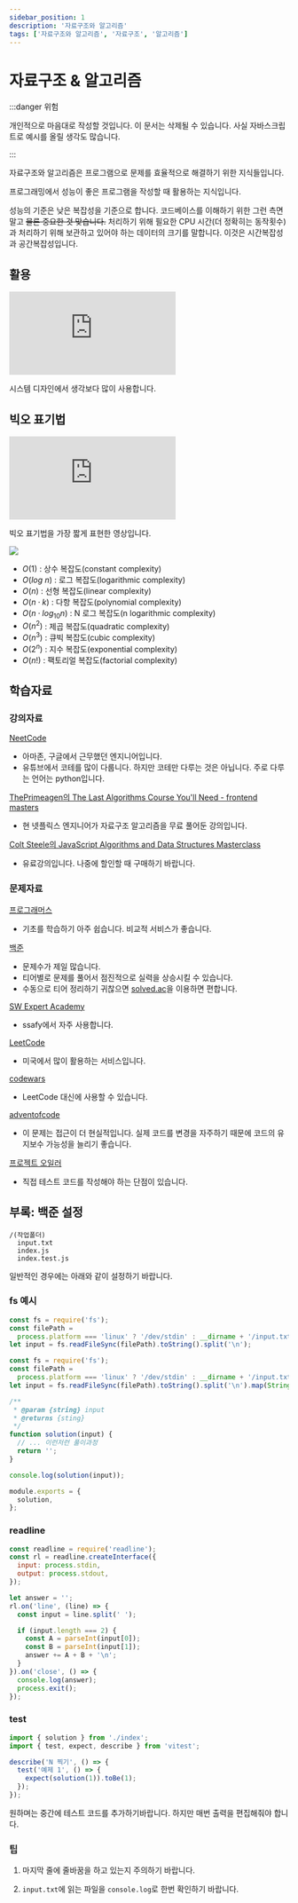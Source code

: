 ```yaml
---
sidebar_position: 1
description: '자료구조와 알고리즘'
tags: ['자료구조와 알고리즘', '자료구조', '알고리즘']
---
```


# 자료구조 & 알고리즘

:::danger 위험

개인적으로 마음대로 작성할 것입니다. 이 문서는 삭제될 수 있습니다. 사실 자바스크립트로 예시를 올릴 생각도 많습니다.

:::

자료구조와 알고리즘은 프로그램으로 문제를 효율적으로 해결하기 위한 지식들입니다.

프로그래밍에서 성능이 좋은 프로그램을 작성할 때 활용하는 지식입니다.

성능의 기준은 낮은 복잡성을 기준으로 합니다. 코드베이스를 이해하기 위한 그런 측면 말고 ~~물론 중요한 것 맞습니다.~~ 처리하기 위해 필요한 CPU 시간(더 정확히는 동작횟수)과 처리하기 위해 보관하고 있어야 하는 데이터의 크기를 말합니다. 이것은 시간복잡성과 공간복잡성입니다.

## 활용

<!-- 작은 수준의 웹개발에서는 생각보다 사용할 상황은 아주 가끔입니다. 이런 점에서 마이너한 것에 메이저한 노력을 들여야하는 느낌이 들 수 있습니다.

비전공자가 개발자로 도전해야 하는 상황이면 어느정도 이해합니다. 현금을 태울 수 있는 기간은 사람마다 다르고 포기해야 한다면 단기적으로 내려 되는 판단입니다.

하지만 장기적으로 상당히 도움 되는 지식들입니다. -->

<iframe class="codepen" src="https://www.youtube.com/embed/xbgzl2maQUU" title="Algorithms You Should Know Before System Design Interviews" frameborder="0" allow="accelerometer; autoplay; clipboard-write; encrypted-media; gyroscope; picture-in-picture; web-share" allowfullscreen></iframe>

시스템 디자인에서 생각보다 많이 사용합니다.

## 빅오 표기법

<iframe class="codepen" src="https://www.youtube.com/embed/g2o22C3CRfU" title="Big-O Notation in 100 Seconds" frameborder="0" allow="accelerometer; autoplay; clipboard-write; encrypted-media; gyroscope; picture-in-picture; web-share" allowfullscreen></iframe>

빅오 표기법을 가장 짧게 표현한 영상입니다.

![](https://user-images.githubusercontent.com/84452145/271777254-80484c24-16fd-44d0-81db-e0c3128d3ef0.png)

- $O(1)$ : 상수 복잡도(constant complexity)
- $O(log\  n)$ : 로그 복잡도(logarithmic complexity)
- $O(n)$ : 선형 복잡도(linear complexity)
- $O(n \cdot k)$ : 다항 복잡도(polynomial complexity)
- $O(n \cdot log_{10} n)$ : N 로그 복잡도(n logarithmic complexity)
- $O(n^{2})$ : 제곱 복잡도(quadratic complexity)
- $O(n^{3})$ : 큐빅 복잡도(cubic complexity)
- $O(2^{n})$ : 지수 복잡도(exponential complexity)
- $O(n!)$ : 팩토리얼 복잡도(factorial complexity)

<!-- 이 빅오 표기법은 영어로 말하면 간지나기 때문에 외웁시다. -->

<!-- ## 탐색

검색이라고 해도 됩니다. 어떤 데이터를 찾기 위한 동작입니다. -->

<!-- @todo 아래 내용 정리하기 -->
<!-- ## dfs와 순열과 조합 -->

<!-- https://leejams.github.io/%EC%A1%B0%ED%95%A9/ -->

<!-- https://velog.io/@rlatp1409/%EC%95%8C%EA%B3%A0%EB%A6%AC%EC%A6%98-JS-%EC%88%9C%EC%97%B4%EA%B3%BC-%EC%A1%B0%ED%95%A9-%EA%B5%AC%ED%98%84-%EC%9E%90%EB%B0%94%EC%8A%A4%ED%81%AC%EB%A6%BD%ED%8A%B8 -->

<!-- https://velog.io/@devjade/JavaScript%EB%A1%9C-%EC%88%9C%EC%97%B4%EA%B3%BC-%EC%A1%B0%ED%95%A9-%EC%95%8C%EA%B3%A0%EB%A6%AC%EC%A6%98-%EA%B5%AC%ED%98%84%ED%95%98%EA%B8%B0 -->

## 학습자료

### 강의자료

[NeetCode](https://www.youtube.com/@NeetCode)

- 아마존, 구글에서 근무했던 엔지니어입니다.
- 유튜브에서 코테를 많이 다룹니다. 하지만 코테만 다루는 것은 아닙니다. 주로 다루는 언어는 python입니다.

[ThePrimeagen의 The Last Algorithms Course You'll Need - frontend masters](https://frontendmasters.com/courses/algorithms/)

- 현 넷플릭스 엔지니어가 자료구조 알고리즘을 무료 풀어둔 강의입니다.

[Colt Steele의 JavaScript Algorithms and Data Structures Masterclass](https://www.udemy.com/course/js-algorithms-and-data-structures-masterclass/)

- 유료강의입니다. 나중에 할인할 때 구매하기 바랍니다.

### 문제자료

[프로그래머스](https://school.programmers.co.kr/learn/challenges)

- 기초를 학습하기 아주 쉽습니다. 비교적 서비스가 좋습니다.

[백준](https://www.acmicpc.net/)

- 문제수가 제일 많습니다.
- 티어별로 문제를 풀어서 점진적으로 실력을 상승시킬 수 있습니다.
- 수동으로 티어 정리하기 귀찮으면 [solved.ac](https://solved.ac/)을 이용하면 편합니다.

[SW Expert Academy](https://swexpertacademy.com/main/main.do)

- ssafy에서 자주 사용합니다.

[LeetCode](https://leetcode.com/problemset/all/)

- 미국에서 많이 활용하는 서비스입니다.

[codewars](https://www.codewars.com/)

- LeetCode 대신에 사용할 수 있습니다.

[adventofcode](https://adventofcode.com/)

- 이 문제는 접근이 더 현실적입니다. 실제 코드를 변경을 자주하기 때문에 코드의 유지보수 가능성을 늘리기 좋습니다.

[프로젝트 오일러](https://projecteuler.net/)

- 직접 테스트 코드를 작성해야 하는 단점이 있습니다.

## 부록: 백준 설정

```
/(작업폴더)
  input.txt
  index.js
  index.test.js
```

일반적인 경우에는 아래와 같이 설정하기 바랍니다.

### fs 예시

```js
const fs = require('fs');
const filePath =
  process.platform === 'linux' ? '/dev/stdin' : __dirname + '/input.txt';
let input = fs.readFileSync(filePath).toString().split('\n');
```

```js title="index.js"
const fs = require('fs');
const filePath =
  process.platform === 'linux' ? '/dev/stdin' : __dirname + '/input.txt';
let input = fs.readFileSync(filePath).toString().split('\n').map(String);

/**
 * @param {string} input
 * @returns {sting}
 */
function solution(input) {
  // ... 이런저런 풀이과정
  return '';
}

console.log(solution(input));

module.exports = {
  solution,
};
```

### readline

```js
const readline = require('readline');
const rl = readline.createInterface({
  input: process.stdin,
  output: process.stdout,
});

let answer = '';
rl.on('line', (line) => {
  const input = line.split(' ');

  if (input.length === 2) {
    const A = parseInt(input[0]);
    const B = parseInt(input[1]);
    answer += A + B + '\n';
  }
}).on('close', () => {
  console.log(answer);
  process.exit();
});
```

### test

```js
import { solution } from './index';
import { test, expect, describe } from 'vitest';

describe('N 찍기', () => {
  test('예제 1', () => {
    expect(solution(1)).toBe(1);
  });
});
```

원하며는 중간에 테스트 코드를 추가하기바랍니다. 하지만 매번 출력을 편집해줘야 합니다.

### 팁

1. 마지막 줄에 줄바꿈을 하고 있는지 주의하기 바랍니다.

2. `input.txt`에 읽는 파일을 `console.log`로 한번 확인하기 바랍니다.
